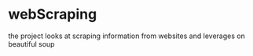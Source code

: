 # webScraping
the project looks at scraping information from websites and leverages on beautiful soup
